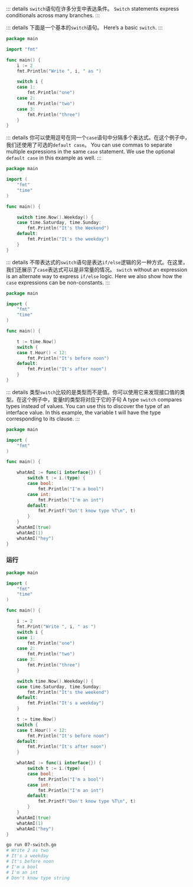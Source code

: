 ::: details `switch`语句在许多分支中表达条件。
`Switch` statements express conditionals across many branches.
:::

::: details 下面是一个基本的`switch`语句。
Here’s a basic `switch`.
:::
```go
package main

import "fmt"

func main() {
	i := 2
	fmt.Println("Write ", i, " as ")

	switch i {
	case 1:
		fmt.Println("one")
	case 2:
		fmt.Println("two")
	case 3:
		fmt.Println("three")
	}
}
```
::: details 你可以使用逗号在同一个`case`语句中分隔多个表达式。在这个例子中，我们还使用了可选的`default case`。
You can use commas to separate multiple expressions in the same `case` statement. We use the optional `default case` in this example as well.
:::
```go
package main

import (
	"fmt"
	"time"
)

func main() {

	switch time.Now().Weekday() {
	case time.Saturday, time.Sunday:
		fmt.Println("It's the Weekend")
	default:
		fmt.Println("It's the weekday")
	}
}
```

::: details 不带表达式的`switch`语句是表达`if/else`逻辑的另一种方式。在这里，我们还展示了`case`表达式可以是非常量的情况。
`switch` without an expression is an alternate way to express `if/else` logic. Here we also show how the `case` expressions can be non-constants.
:::
```go
package main

import (
	"fmt"
	"time"
)

func main() {

	t := time.Now()
	switch {
	case t.Hour() < 12:
		fmt.Println("It's before noon")
	default:
		fmt.Println("It's after noon")
	}
}
```

::: details 类型`switch`比较的是类型而不是值。你可以使用它来发现接口值的类型。在这个例子中，变量t的类型将对应于它的子句
A type `switch` compares types instead of values. You can use this to discover the type of an interface value. In this example, the variable t will have the type corresponding to its clause.
:::
```go
package main

import (
	"fmt"
)

func main() {

	whatAmI := func(i interface{}) {
		switch t := i.(type) {
		case bool:
			fmt.Println("I'm a bool")
		case int:
			fmt.Println("I'm an int")
		default:
			fmt.Printf("Dot't know type %T\n", t)
		}
	}
	whatAmI(true)
	whatAmI(1)
	whatAmI("hey")
}
```

### 运行

```go
package main

import (
	"fmt"
	"time"
)

func main() {

	i := 2
	fmt.Print("Write ", i, " as ")
	switch i {
	case 1:
		fmt.Println("one")
	case 2:
		fmt.Println("two")
	case 3:
		fmt.Println("three")
	}

	switch time.Now().Weekday() {
	case time.Saturday, time.Sunday:
		fmt.Println("It's the weekend")
	default:
		fmt.Println("It's a weekday")
	}

	t := time.Now()
	switch {
	case t.Hour() < 12:
		fmt.Println("It's before noon")
	default:
		fmt.Println("It's after noon")
	}

	whatAmI := func(i interface{}) {
		switch t := i.(type) {
		case bool:
			fmt.Println("I'm a bool")
		case int:
			fmt.Println("I'm an int")
		default:
			fmt.Printf("Don't know type %T\n", t)
		}
	}
	whatAmI(true)
	whatAmI(1)
	whatAmI("hey")
}

```

```bash
go run 07-switch.go 
# Write 2 as two
# It's a weekday
# It's before noon
# I'm a bool
# I'm an int
# Don't know type string
```
